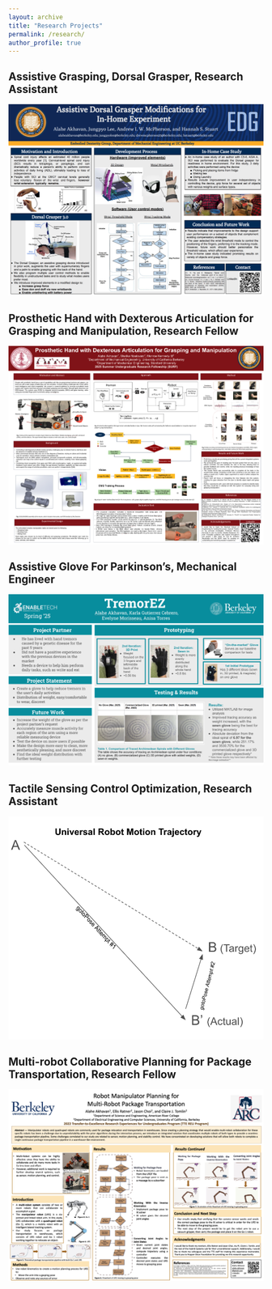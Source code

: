 ```yaml
---
layout: archive
title: "Research Projects"
permalink: /research/
author_profile: true
---
```

## Assistive Grasping, Dorsal Grasper, Research Assistant
<img src="/files/DorsalGrasper.pdf"><br>

## Prosthetic Hand with Dexterous Articulation for Grasping and Manipulation, Research Fellow
<img src="/files/research/surfposter.pdf"><br>

## Assistive Glove For Parkinson’s, Mechanical Engineer
<img src="/files/research/TremorEz.pdf"><br>

## Tactile Sensing Control Optimization, Research Assistant
<img src="/files/research/tactileSensing.pdf"><br>

## Multi-robot Collaborative Planning for Package Transportation, Research Fellow
<img src="/files/research/TTEPoster.pdf"><br>
